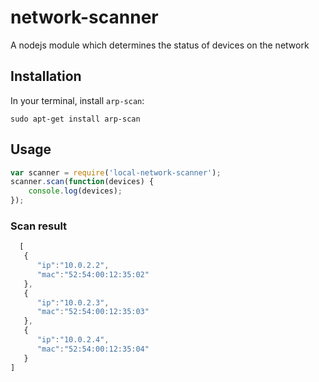 # network-scanner
A nodejs module which determines the status of devices on the network

## Installation
In your terminal, install `arp-scan`:
````
sudo apt-get install arp-scan   
````
## Usage
```javascript
var scanner = require('local-network-scanner');
scanner.scan(function(devices) {
	console.log(devices);
});
```

### Scan result
````javascript
  [
   {
      "ip":"10.0.2.2",
      "mac":"52:54:00:12:35:02"
   },
   {
      "ip":"10.0.2.3",
      "mac":"52:54:00:12:35:03"
   },
   {
      "ip":"10.0.2.4",
      "mac":"52:54:00:12:35:04"
   }
]
````
